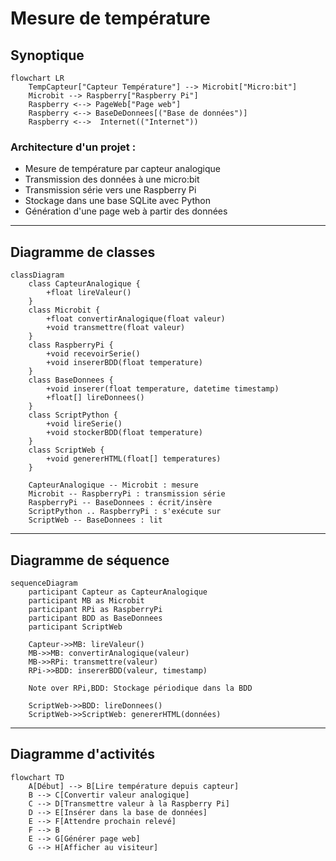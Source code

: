 # Mesure de température

## Synoptique

```mermaid
flowchart LR
    TempCapteur["Capteur Température"] --> Microbit["Micro:bit"]
    Microbit --> Raspberry["Raspberry Pi"]
    Raspberry <--> PageWeb["Page web"]
    Raspberry <--> BaseDeDonnees[("Base de données")]
    Raspberry <-->  Internet(("Internet"))
```

### Architecture d'un projet :

- Mesure de température par capteur analogique
- Transmission des données à une micro:bit
- Transmission série vers une Raspberry Pi
- Stockage dans une base SQLite avec Python
- Génération d'une page web à partir des données

---

## Diagramme de classes <a id="classes"></a>

```mermaid
classDiagram
    class CapteurAnalogique {
        +float lireValeur()
    }
    class Microbit {
        +float convertirAnalogique(float valeur)
        +void transmettre(float valeur)
    }
    class RaspberryPi {
        +void recevoirSerie()
        +void insererBDD(float temperature)
    }
    class BaseDonnees {
        +void inserer(float temperature, datetime timestamp)
        +float[] lireDonnees()
    }
    class ScriptPython {
        +void lireSerie()
        +void stockerBDD(float temperature)
    }
    class ScriptWeb {
        +void genererHTML(float[] temperatures)
    }

    CapteurAnalogique -- Microbit : mesure
    Microbit -- RaspberryPi : transmission série
    RaspberryPi -- BaseDonnees : écrit/insère
    ScriptPython .. RaspberryPi : s'exécute sur
    ScriptWeb -- BaseDonnees : lit
```

---

## Diagramme de séquence <a id="sequence"></a>

```mermaid
sequenceDiagram
    participant Capteur as CapteurAnalogique
    participant MB as Microbit
    participant RPi as RaspberryPi
    participant BDD as BaseDonnees
    participant ScriptWeb

    Capteur->>MB: lireValeur()
    MB->>MB: convertirAnalogique(valeur)
    MB->>RPi: transmettre(valeur)
    RPi->>BDD: insererBDD(valeur, timestamp)

    Note over RPi,BDD: Stockage périodique dans la BDD

    ScriptWeb->>BDD: lireDonnees()
    ScriptWeb->>ScriptWeb: genererHTML(données)
```
---

## Diagramme d'activités <a id="activites"></a>

```mermaid
flowchart TD
    A[Début] --> B[Lire température depuis capteur]
    B --> C[Convertir valeur analogique]
    C --> D[Transmettre valeur à la Raspberry Pi]
    D --> E[Insérer dans la base de données]
    E --> F[Attendre prochain relevé]
    F --> B
    E --> G[Générer page web]
    G --> H[Afficher au visiteur]
```


